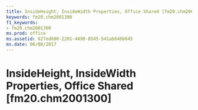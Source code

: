 ```yaml
---
title: InsideHeight, InsideWidth Properties, Office Shared [fm20.chm2001300]
keywords: fm20.chm2001300
f1_keywords:
- fm20.chm2001300
ms.prod: office
ms.assetid: 627ed680-2201-4490-8545-541ab640b645
ms.date: 06/08/2017
---
```



# InsideHeight, InsideWidth Properties, Office Shared [fm20.chm2001300]

